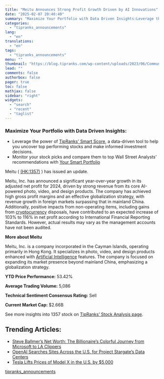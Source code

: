 ```yaml
---
title: "Meitu Announces Strong Profit Growth Driven by AI Innovations"
date: "2025-02-07 20:40:40"
summary: "Maximize Your Portfolio with Data Driven Insights:Leverage the power of TipRanks' Smart Score, a data-driven tool to help you uncover top performing stocks and make informed investment decisions. Monitor your stock picks and compare them to top Wall Street Analysts' recommendations with Your Smart PortfolioMeitu ( (HK:1357) ) has issued..."
categories:
  - "tipranks_announcements"
lang:
  - "en"
translations:
  - "en"
tags:
  - "tipranks_announcements"
menu: ""
thumbnail: "https://blog.tipranks.com/wp-content/uploads/2023/06/Communication-Services-8-750x406.jpg"
lead: ""
comments: false
authorbox: false
pager: true
toc: false
mathjax: false
sidebar: "right"
widgets:
  - "search"
  - "recent"
  - "taglist"
---
```


### Maximize Your Portfolio with Data Driven Insights:

* Leverage the power of [TipRanks' Smart Score](https://www.tipranks.com/screener/top-smart-score-stocks), a data-driven tool to help you uncover top performing stocks and make informed investment decisions.
* Monitor your stock picks and compare them to top Wall Street Analysts' recommendations with  [Your Smart Portfolio](https://www.tipranks.com/smart-portfolio/holdings)

Meitu ( [(HK:1357)](https://www.tipranks.com/stocks/hk:1357) ) has issued an update.

Meitu, Inc. has announced a significant year-over-year growth in its adjusted net profit for 2024, driven by strong revenue from its core AI-powered photo, video, and design products. The company has achieved high gross profit margins and an effective globalization strategy, with revenue growth in foreign markets surpassing that in mainland China. Additionally, positive impacts from non-operating items, including gains from [cryptocurrency](https://www.tipranks.com/cryptocurrency) disposals, have contributed to an expected increase of 103% to 116% in net profit according to International Financial Reporting Standards. However, actual results may vary as the management accounts have not been audited.

**More about Meitu**

Meitu, Inc. is a company incorporated in the Cayman Islands, operating primarily in Hong Kong. It specializes in photo, video, and design products enhanced with [Artificial Intelligence](https://www.tipranks.com/compare-stocks/artificial-intelligence) features. The company is focused on expanding its market presence beyond mainland China, emphasizing a globalization strategy.

**YTD Price Performance:** 53.42%

**Average Trading Volume:** 5,086

**Technical Sentiment Consensus Rating:** Sell

**Current Market Cap:** $2.66B

See more insights into 1357 stock on [TipRanks’ Stock Analysis page](https://www.tipranks.com/stocks/hk:1357/stock-analysis).

Trending Articles:
------------------

* [Steve Ballmer’s Net Worth: The Billionaire’s Colorful Journey from Microsoft to LA Clippers](https://www.tipranks.com/news/steve-ballmers-net-worth-the-billionaires-colorful-journey-from-microsoft-to-la-clippers)
* [OpenAI Searches Sites Across the U.S. for Project Stargate’s Data Centers](https://www.tipranks.com/news/openai-searches-sites-across-the-u-s-for-project-stargates-data-centers)
* [Tesla Lifts Prices of Model X in the U.S. by $5,000](https://www.tipranks.com/news/tesla-lifts-prices-of-model-x-in-the-u-s-by-5000)

[tipranks_announcements](https://www.tipranks.com/news/company-announcements/meitu-announces-strong-profit-growth-driven-by-ai-innovations)
